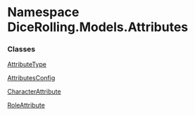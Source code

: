 # <a id="DiceRolling_Models_Attributes"></a> Namespace DiceRolling.Models.Attributes

### Classes

 [AttributeType](DiceRolling.Models.Attributes.AttributeType.md)

 [AttributesConfig](DiceRolling.Models.Attributes.AttributesConfig.md)

 [CharacterAttribute](DiceRolling.Models.Attributes.CharacterAttribute.md)

 [RoleAttribute](DiceRolling.Models.Attributes.RoleAttribute.md)

